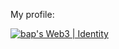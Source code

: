 My profile: 

[![bap's Web3 | Identity](https://stats.quine.sh/bap/web3?theme=dark)](https://quine.sh)
